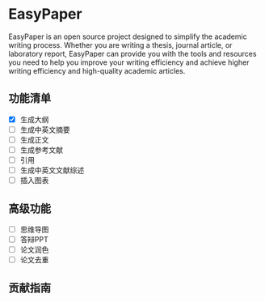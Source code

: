 # EasyPaper

EasyPaper is an open source project designed to simplify the academic writing process. Whether you are writing a thesis, journal article, or laboratory report, EasyPaper can provide you with the tools and resources you need to help you improve your writing efficiency and achieve higher writing efficiency and high-quality academic articles.

## 功能清单

- [x] 生成大纲
- [ ] 生成中英文摘要
- [ ] 生成正文
- [ ] 生成参考文献
- [ ] 引用
- [ ] 生成中英文文献综述
- [ ] 插入图表

## 高级功能
- [ ] 思维导图
- [ ] 答辩PPT
- [ ] 论文润色
- [ ] 论文去重

## 贡献指南